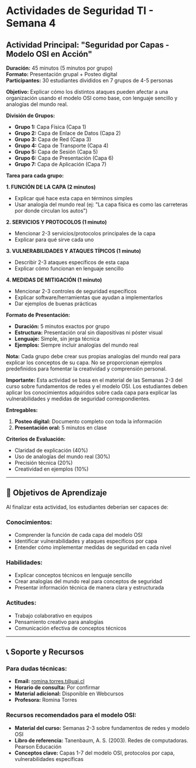 


# **Actividades de Seguridad TI - Semana 4**

## **Actividad Principal: "Seguridad por Capas - Modelo OSI en Acción"**
**Duración:** 45 minutos (5 minutos por grupo)  
**Formato:** Presentación grupal + Posteo digital  
**Participantes:** 30 estudiantes divididos en 7 grupos de 4-5 personas

**Objetivo:** Explicar cómo los distintos ataques pueden afectar a una organización usando el modelo OSI como base, con lenguaje sencillo y analogías del mundo real.

**División de Grupos:**
- **Grupo 1:** Capa Física (Capa 1)
- **Grupo 2:** Capa de Enlace de Datos (Capa 2) 
- **Grupo 3:** Capa de Red (Capa 3)
- **Grupo 4:** Capa de Transporte (Capa 4)
- **Grupo 5:** Capa de Sesión (Capa 5)
- **Grupo 6:** Capa de Presentación (Capa 6)
- **Grupo 7:** Capa de Aplicación (Capa 7)

**Tarea para cada grupo:**

**1. FUNCIÓN DE LA CAPA (2 minutos)**
- Explicar qué hace esta capa en términos simples
- Usar analogía del mundo real (ej: "La capa física es como las carreteras por donde circulan los autos")

**2. SERVICIOS Y PROTOCOLOS (1 minuto)**
- Mencionar 2-3 servicios/protocolos principales de la capa
- Explicar para qué sirve cada uno

**3. VULNERABILIDADES Y ATAQUES TÍPICOS (1 minuto)**
- Describir 2-3 ataques específicos de esta capa
- Explicar cómo funcionan en lenguaje sencillo

**4. MEDIDAS DE MITIGACIÓN (1 minuto)**
- Mencionar 2-3 controles de seguridad específicos
- Explicar software/herramientas que ayudan a implementarlos
- Dar ejemplos de buenas prácticas

**Formato de Presentación:**
- **Duración:** 5 minutos exactos por grupo
- **Estructura:** Presentación oral sin diapositivas ni póster visual
- **Lenguaje:** Simple, sin jerga técnica
- **Ejemplos:** Siempre incluir analogías del mundo real

**Nota:** Cada grupo debe crear sus propias analogías del mundo real para explicar los conceptos de su capa. No se proporcionan ejemplos predefinidos para fomentar la creatividad y comprensión personal.

**Importante:** Esta actividad se basa en el material de las Semanas 2-3 del curso sobre fundamentos de redes y el modelo OSI. Los estudiantes deben aplicar los conocimientos adquiridos sobre cada capa para explicar las vulnerabilidades y medidas de seguridad correspondientes.

**Entregables:**
1. **Posteo digital:** Documento completo con toda la información
2. **Presentación oral:** 5 minutos en clase

**Criterios de Evaluación:**
- Claridad de explicación (40%)
- Uso de analogías del mundo real (30%)
- Precisión técnica (20%)
- Creatividad en ejemplos (10%)

---

## 🎯 **Objetivos de Aprendizaje**

Al finalizar esta actividad, los estudiantes deberían ser capaces de:

### **Conocimientos:**
- Comprender la función de cada capa del modelo OSI
- Identificar vulnerabilidades y ataques específicos por capa
- Entender cómo implementar medidas de seguridad en cada nivel

### **Habilidades:**
- Explicar conceptos técnicos en lenguaje sencillo
- Crear analogías del mundo real para conceptos de seguridad
- Presentar información técnica de manera clara y estructurada

### **Actitudes:**
- Trabajo colaborativo en equipos
- Pensamiento creativo para analogías
- Comunicación efectiva de conceptos técnicos

---

## 📞 **Soporte y Recursos**

### **Para dudas técnicas:**
- **Email:** romina.torres.t@uai.cl
- **Horario de consulta:** Por confirmar
- **Material adicional:** Disponible en Webcursos
- **Profesora:** Romina Torres

### **Recursos recomendados para el modelo OSI:**
- **Material del curso:** Semanas 2-3 sobre fundamentos de redes y modelo OSI
- **Libro de referencia:** Tanenbaum, A. S. (2003). Redes de computadoras. Pearson Educación
- **Conceptos clave:** Capas 1-7 del modelo OSI, protocolos por capa, vulnerabilidades específicas